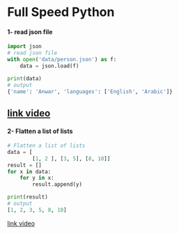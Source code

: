 # Full Speed Python
#### 1- read json file
```Python
import json
# read json file
with open('data/person.json') as f:
    data = json.load(f)

print(data)
# output 
{'name': 'Anwar', 'languages': ['English', 'Arabic']}
```
<a href="#">link video</a>
-----------------------------------------------------------
#### 2- Flatten a list of lists
```Python
# Flatten a list of lists
data = [
        [1, 2 ], [3, 5], [8, 10]]
result = []
for x in data:
    for y in x:
        result.append(y)

print(result)
# output 
[1, 2, 3, 5, 8, 10]
```
<a href="#">link video</a>